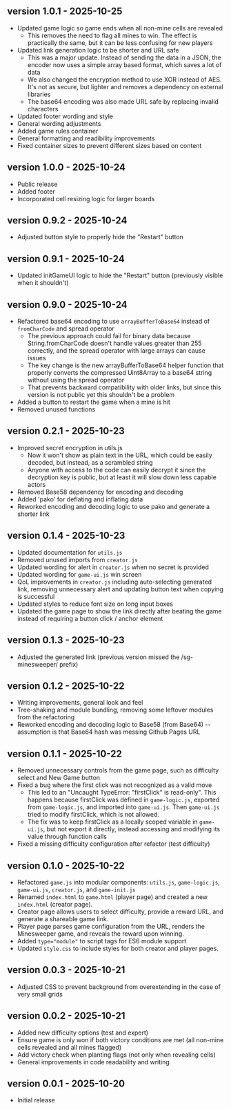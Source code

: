 ## version 1.0.1 - 2025-10-25
- Updated game logic so game ends when all non-mine cells are revealed
    - This removes the need to flag all mines to win. The effect is practically the same, but it can be less confusing for new players
- Updated link generation logic to be shorter and URL safe
    - This was a major update. Instead of sending the data in a JSON, the encoder now uses a simple array based format, which saves a lot of data
    - We also changed the encryption method to use XOR instead of AES. It's not as secure, but lighter and removes a dependency on external libraries
    - The base64 encoding was also made URL safe by replacing invalid characters
- Updated footer wording and style
- General wording adjustments
- Added game rules container
- General formatting and readibility improvements
- Fixed container sizes to prevent different sizes based on content

## version 1.0.0 - 2025-10-24
- Public release
- Added footer
- Incorporated cell resizing logic for larger boards

## version 0.9.2 - 2025-10-24
- Adjusted button style to properly hide the "Restart" button

## version 0.9.1 - 2025-10-24
- Updated initGameUI logic to hide the "Restart" button (previously visible when it shouldn't)

## version 0.9.0 - 2025-10-24
- Refactored base64 encoding to use `arrayBufferToBase64` instead of `fromCharCode` and spread operator
    - The previous approach could fail for binary data because String.fromCharCode doesn't handle values greater than 255 correctly, and the spread operator with large arrays can cause issues
    - The key change is the new arrayBufferToBase64 helper function that properly converts the compressed Uint8Array to a base64 string without using the spread operator
    - That prevents backward compatibility with older links, but since this version is not public yet this shouldn't be a problem
- Added a button to restart the game when a mine is hit
- Removed unused functions

## version 0.2.1 - 2025-10-23
- Improved secret encryption in utils.js
    - Now it won't show as plain text in the URL, which could be easily decoded, but instead, as a scrambled string
    - Anyone with access to the code can easily decrypt it since the decryption key is public, but at least it will slow down less capable actors
- Removed Base58 dependency for encoding and decoding
- Added 'pako' for deflating and inflating data
- Reworked encoding and decoding logic to use pako and generate a shorter link

## version 0.1.4 - 2025-10-23
- Updated documentation for `utils.js`
- Removed unused imports from `creator.js`
- Updated wording for alert in `creator.js` when no secret is provided
- Updated wording for `game-ui.js` win screen
- QoL improvements in `creator.js` including auto-selecting generated link, removing unnecessary alert and updating button text when copying is successful
- Updated styles to reduce font size on long input boxes
- Updated the game page to show the link directly after beating the game instead of requiring a button click / anchor element

## version 0.1.3 - 2025-10-23
- Adjusted the generated link (previous version missed the /sg-minesweeper/ prefix)

## version 0.1.2 - 2025-10-22
- Writing improvements, general look and feel
- Tree-shaking and module bundling, removing some leftover modules from the refactoring
- Reworked encoding and decoding logic to Base58 (from Base64) -- assumption is that Base64 hash was messing Github Pages URL

## version 0.1.1 - 2025-10-22
- Removed unnecessary controls from the game page, such as difficulty select and New Game button
- Fixed a bug where the first click was not recognized as a valid move
    - This led to an "Uncaught TypeError: "firstClick" is read-only". This happens because firstClick was defined in `game-logic.js`, exported from `game-logic.js`, and imported into `game-ui.js`. Then `game-ui.js` tried to modify firstClick, which is not allowed.
    - The fix was to keep firstClick as a locally scoped variable in `game-ui.js`, but not export it directly, instead accessing and modifying its value through function calls
- Fixed a missing difficulty configuration after refactor (test difficulty)

## version 0.1.0 - 2025-10-22
- Refactored `game.js` into modular components: `utils.js`, `game-logic.js`, `game-ui.js`, `creator.js`, and `game-init.js`
- Renamed `index.html` to `game.html` (player page) and created a new `index.html` (creator page).
- Creator page allows users to select difficulty, provide a reward URL, and generate a shareable game link.
- Player page parses game configuration from the URL, renders the Minesweeper game, and reveals the reward upon winning.
- Added `type="module"` to script tags for ES6 module support
- Updated `style.css` to include styles for both creator and player pages.

## version 0.0.3 - 2025-10-21
- Adjusted CSS to prevent background from overextending in the case of very small grids

## version 0.0.2 - 2025-10-21
- Added new difficulty options (test and expert)
- Ensure game is only won if both victory conditions are met (all non-mine cells revealed and all mines flagged)
- Add victory check when planting flags (not only when revealing cells)
- General improvements in code readability and writing

## version 0.0.1 - 2025-10-20
- Initial release